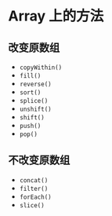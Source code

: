 # Array 上的方法

## 改变原数组

- `copyWithin()`
- `fill()`
- `reverse()`
- `sort()`
- `splice()`
- `unshift()`
- `shift()`
- `push()`
- `pop()`

## 不改变原数组

- `concat()`
- `filter()`
- `forEach()`
- `slice()`
